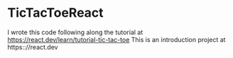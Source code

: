 # TicTacToeReact
I wrote this code following along the tutorial at
https://react.dev/learn/tutorial-tic-tac-toe
This is an introduction project at https:://react.dev
